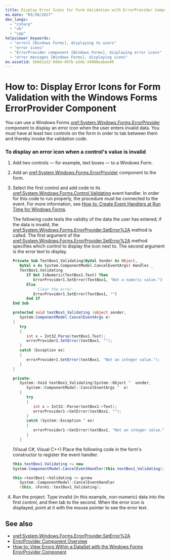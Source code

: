 ```yaml
---
title: Display Error Icons for Form Validation with ErrorProvider Component
ms.date: "03/30/2017"
dev_langs: 
  - "csharp"
  - "vb"
  - "cpp"
helpviewer_keywords: 
  - "errors [Windows Forms], displaying to users"
  - "error icons"
  - "ErrorProvider component [Windows Forms], displaying error icons"
  - "error messages [Windows Forms], displaying icons"
ms.assetid: 3b681a32-9db4-497b-a34b-34980eabee46
---
```

# How to: Display Error Icons for Form Validation with the Windows Forms ErrorProvider Component
You can use a Windows Forms <xref:System.Windows.Forms.ErrorProvider> component to display an error icon when the user enters invalid data. You must have at least two controls on the form in order to tab between them and thereby invoke the validation code.  
  
### To display an error icon when a control's value is invalid  
  
1. Add two controls — for example, text boxes — to a Windows Form.  
  
2. Add an <xref:System.Windows.Forms.ErrorProvider> component to the form.  
  
3. Select the first control and add code to its <xref:System.Windows.Forms.Control.Validating> event handler. In order for this code to run properly, the procedure must be connected to the event. For more information, see [How to: Create Event Handlers at Run Time for Windows Forms](../how-to-create-event-handlers-at-run-time-for-windows-forms.md).  
  
     The following code tests the validity of the data the user has entered; if the data is invalid, the <xref:System.Windows.Forms.ErrorProvider.SetError%2A> method is called. The first argument of the <xref:System.Windows.Forms.ErrorProvider.SetError%2A> method specifies which control to display the icon next to. The second argument is the error text to display.  
  
    ```vb  
    Private Sub TextBox1_Validating(ByVal Sender As Object, _  
       ByVal e As System.ComponentModel.CancelEventArgs) Handles _  
       TextBox1.Validating  
          If Not IsNumeric(TextBox1.Text) Then  
             ErrorProvider1.SetError(TextBox1, "Not a numeric value.")  
          Else  
             ' Clear the error.  
             ErrorProvider1.SetError(TextBox1, "")  
          End If  
    End Sub  
    ```  
  
    ```csharp  
    protected void textBox1_Validating (object sender,  
       System.ComponentModel.CancelEventArgs e)  
    {  
       try  
       {  
          int x = Int32.Parse(textBox1.Text);  
          errorProvider1.SetError(textBox1, "");  
       }  
       catch (Exception ex)  
       {  
          errorProvider1.SetError(textBox1, "Not an integer value.");  
       }  
    }  
    ```  
  
    ```cpp  
    private:  
       System::Void textBox1_Validating(System::Object ^  sender,  
          System::ComponentModel::CancelEventArgs ^  e)  
       {  
          try  
          {  
             int x = Int32::Parse(textBox1->Text);  
             errorProvider1->SetError(textBox1, "");  
          }  
          catch (System::Exception ^ ex)  
          {  
             errorProvider1->SetError(textBox1, "Not an integer value.");  
          }  
       }  
    ```  
  
     (Visual C#, Visual C++) Place the following code in the form's constructor to register the event handler.  
  
    ```csharp  
    this.textBox1.Validating += new  
    System.ComponentModel.CancelEventHandler(this.textBox1_Validating);  
    ```  
  
    ```cpp  
    this->textBox1->Validating += gcnew  
       System::ComponentModel::CancelEventHandler  
       (this, &Form1::textBox1_Validating);  
    ```  
  
4. Run the project. Type invalid (in this example, non-numeric) data into the first control, and then tab to the second. When the error icon is displayed, point at it with the mouse pointer to see the error text.  
  
## See also

- <xref:System.Windows.Forms.ErrorProvider.SetError%2A>
- [ErrorProvider Component Overview](errorprovider-component-overview-windows-forms.md)
- [How to: View Errors Within a DataSet with the Windows Forms ErrorProvider Component](view-errors-within-a-dataset-with-wf-errorprovider-component.md)
